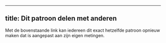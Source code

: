 ***

## title: Dit patroon delen met anderen

Met de bovenstaande link kan iedereen dit exact hetzelfde patroon opnieuw maken dat is aangepast aan zijn eigen metingen.

